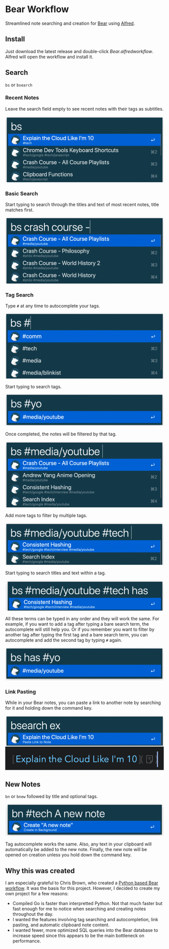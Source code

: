 # Bear Workflow
Streamlined note searching and creation for [Bear](http://www.bear-writer.com/) using [Alfred](https://www.alfredapp.com/workflows/).

## Install
Just download the latest release and double-click _Bear.alfredworkflow_. Alfred will open the workflow and install it.

## Search
`bs` or `bsearch`

### Recent Notes
Leave the search field empty to see recent notes with their tags as subtitles.

![](doc/RecentNotes.png)

### Basic Search
Start typing to search through the titles and text of most recent notes, title matches first.

![](doc/BasicSearch.png)

### Tag Search
Type `#` at any time to autocomplete your tags.

![](doc/TagAutocomplete.png)

Start typing to search tags.

![](doc/TagAutocompleteSearch.png)

Once completed, the notes will be filtered by that tag.

![](doc/TagFilter.png)

Add more tags to filter by multiple tags.

![](doc/TagAutocompleteMultiple.png)

Start typing to search titles and text within a tag.

![](doc/TagTextSearch.png)

All these terms can be typed in any order and they will work the same. For example, if you want to add a tag after typing a bare search term, the autocomplete will still help you. Or if you remember you want to filter by another tag after typing the first tag and a bare search term, you can autocomplete and add the second tag by typing `#` again.

![](doc/TagAnyOrder.png)

### Link Pasting

While in your Bear notes, you can paste a link to another note by searching for it and holding down the command key.

![](doc/Link1.png)
![](doc/Link2.png)

## New Notes
`bn` or `bnew` followed by title and optional tags.

![](doc/NewNote.png)

Tag autocomplete works the same. Also, any text in your clipboard will automatically be added to the new note. Finally, the new note will be opened on creation unless you hold down the command key.

## Why this was created
I am especially grateful to Chris Brown, who created a [Python based Bear workflow](https://github.com/chrisbro/alfred-bear). It was the basis for this project. However, I decided to create my own project for a few reasons:

- Compiled Go is faster than interpretted Python. Not that much faster but fast enough for me to notice when searching and creating notes throughout the day.
- I wanted the features involving tag searching and autocompletion, link pasting, and automatic clipboard note content.
- I wanted fewer, more optimized SQL queries into the Bear database to increase speed since this appears to be the main bottleneck on performance.
